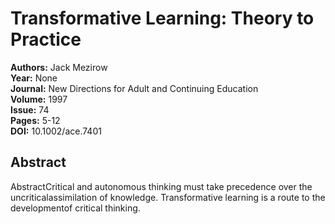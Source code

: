 # Transformative Learning: Theory to Practice

**Authors:** Jack Mezirow  
**Year:** None  
**Journal:** New Directions for Adult and Continuing Education  
**Volume:** 1997  
**Issue:** 74  
**Pages:** 5-12  
**DOI:** 10.1002/ace.7401  

## Abstract
AbstractCritical and autonomous thinking must take precedence over the uncriticalassimilation of knowledge. Transformative learning is a route to the developmentof critical thinking.

